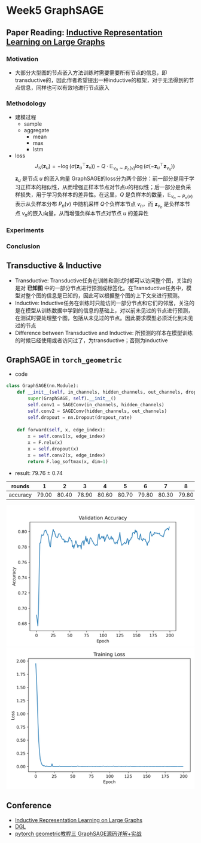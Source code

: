 # Week5 GraphSAGE
## Paper Reading: [Inductive Representation Learning on Large Graphs](https://arxiv.org/pdf/1706.02216.pdf)
### Motivation
- 大部分大型图的节点嵌入方法训练时需要需要所有节点的信息，即transductive的，因此作者希望提出一种inductive的框架，对于无法得到的节点信息，同样也可以有效地进行节点嵌入

### Methodology
- 建模过程
  - sample
  - aggregate
    - mean
    - max
    - lstm
- loss
    $$
    J_{\mathcal{G}}\left(\mathbf{z}_{u}\right)=-\log \left(\sigma\left(\mathbf{z}_{u}^{\top} \mathbf{z}_{v}\right)\right)-Q \cdot \mathbb{E}_{v_{n} \sim P_{n}(v)} \log \left(\sigma\left(-\mathbf{z}_{u}^{\top} \mathbf{z}_{v_{n}}\right)\right)
    $$
    $\mathbf{z}_{u}$ 是节点 $u$ 的嵌入向量
    GraphSAGE的loss分为两个部分：前一部分是用于学习正样本的相似性，从而增强正样本节点对节点$u$的相似性；后一部分是负采样损失，用于学习负样本的差异性。在这里，$Q$ 是负样本的数量，$\mathbb{E}_{v_{n} \sim P_{n}(v)}$ 表示从负样本分布 $P_{n}(v)$ 中随机采样 $Q$个负样本节点 $v_{n}$，而 $\mathbf{z}_{v_{n}}$ 是负样本节点 $v_{n}$的嵌入向量，从而增强负样本节点对节点  $u$ 的差异性

### Experiments

### Conclusion


## Transductive & Inductive 
- Transductive: Transductive任务在训练和测试时都可以访问整个图，关注的是对 **已知图** 中的一部分节点进行预测或标签化。在Transductive任务中，模型对整个图的信息是已知的，因此可以根据整个图的上下文来进行预测。
- Inductive: Inductive任务在训练时只能访问一部分节点和它们的邻居，关注的是在模型从训练数据中学到的信息的基础上，对以前未见过的节点进行预测，在测试时要处理整个图，包括从未见过的节点。因此要求模型必须泛化到未见过的节点
- Difference between Transductive and Inductive: 所预测的样本在模型训练的时候已经使用或者访问过了，为transductive；否则为inductive

## GraphSAGE in `torch_geometric`
- code

```py
class GraphSAGE(nn.Module):
    def __init__(self, in_channels, hidden_channels, out_channels, dropout_rate = 0.5):
        super(GraphSAGE, self).__init__()
        self.conv1 = SAGEConv(in_channels, hidden_channels)
        self.conv2 = SAGEConv(hidden_channels, out_channels)
        self.dropout = nn.Dropout(dropout_rate)

    def forward(self, x, edge_index):
        x = self.conv1(x, edge_index)
        x = F.relu(x)
        x = self.dropout(x)
        x = self.conv2(x, edge_index)
        return F.log_softmax(x, dim=1)
```

- result: 79.76 ± 0.74

| rounds   | 1 | 2 | 3 | 4 | 5 | 6 | 7 | 8 | 9 | 10 |
|:--------:|:---:|:---:|:---:|:---:|:---:|:---:|:---:|:---:|:---:|:---:|
| accuracy |79.00|80.40|78.90|80.60|80.70|79.80|80.30|79.80|79.70|78.40|

![acc](code/GraphSAGE_acc.png)
![loss](code/GraphSAGE_loss.png)


## Conference
- [Inductive Representation Learning on Large Graphs](https://arxiv.org/pdf/1706.02216.pdf)
- [DGL](https://github.com/dmlc/dgl/tree/master/examples/pytorch)
- [pytorch geometric教程三 GraphSAGE源码详解+实战](https://blog.csdn.net/weixin_39925939/article/details/121343538)

